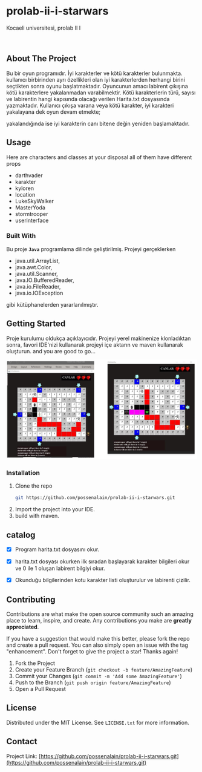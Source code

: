 # prolab-ii-i-starwars

Kocaeli universitesi, prolab II I

<br />


<!-- ABOUT THE PROJECT -->
## About The Project

<p>
Bu bir oyun programıdır.
İyi karakterler ve kötü karakterler bulunmakta.
kullanıcı birbirinden ayrı özellikleri olan iyi karakterlerden herhangi birini seçtikten sonra oyunu başlatmaktadır.
Oyuncunun amacı labirent çıkışına kötü karakterlere yakalanmadan varabilmektir.
Kötü karakterlerin türü, sayısı ve labirentin hangi kapısında olacağı verilen Harita.txt dosyasında yazmaktadır.
Kullanıcı çıkışa varana veya kötü karakter, iyi karakteri yakalayana dek oyun devam etmekte;

yakalandığında ise iyi karakterin canı bitene değin yeniden başlamaktadır.
</p>

## Usage

Here are characters and classes at your disposal all of them have different props

* darthvader
* karakter
* kyloren
* location
* LukeSkyWalker
* MasterYoda
* stormtrooper
* userinterface


<!--
<div style="margin:1% 10%;">
<img alt="project screenshot" align="center" height="500" src="res/finalstate.jpg" width="500"/>
</div>
-->

### Built With

Bu proje **`Java`** programlama dilinde geliştirilmiş.
Projeyi gerçeklerken 

* java.util.ArrayList, 
* java.awt.Color, 
* java.util.Scanner, 
* java.IO.BufferedReader, 
* java.io.FileReader, 
* java.io.IOException 

gibi kütüphanelerden yararlanılmıştır.

## Getting Started

Proje kurulumu oldukça açıklayıcıdır. Projeyi yerel makinenize klonladıktan sonra,
favori IDE'nizi kullanarak projeyi içe aktarın ve maven kullanarak oluşturun. and you are good to go...

![algorithm running](res/running.jpg)

### Installation
1. Clone the repo
   ```sh
   git https://github.com/possenalain/prolab-ii-i-starwars.git
   ```
2. Import the project into your IDE.
3. build with maven.


<!-- USAGE EXAMPLES -->


<!-- ROADMAP -->
## catalog

- [x] Program harita.txt dosyasını okur.
- [x] harita.txt dosyası okurken ilk sıradan başlayarak karakter bilgileri okur ve 0 ile 1 oluşan labirent bilgiyi okur.
- [x] Okunduğu bilgilerinden kotu karakter listi oluşturulur ve labirenti çizilir.


<!-- CONTRIBUTING -->
## Contributing

Contributions are what make the open source community such an amazing place to learn, inspire, and create. Any contributions you make are **greatly appreciated**.

If you have a suggestion that would make this better, please fork the repo and create a pull request. You can also simply open an issue with the tag "enhancement".
Don't forget to give the project a star! Thanks again!

1. Fork the Project
2. Create your Feature Branch (`git checkout -b feature/AmazingFeature`)
3. Commit your Changes (`git commit -m 'Add some AmazingFeature'`)
4. Push to the Branch (`git push origin feature/AmazingFeature`)
5. Open a Pull Request


<!-- LICENSE -->
## License

Distributed under the MIT License. See `LICENSE.txt` for more information.

<!-- CONTACT -->
## Contact

Project Link: [https://github.com/possenalain/prolab-ii-i-starwars.git](https://github.com/possenalain/prolab-ii-i-starwars.git)



